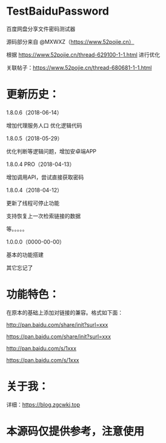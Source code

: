 # TestBaiduPassword
百度网盘分享文件密码测试器

源码部分来自 @MXWXZ（https://www.52pojie.cn）

根据 https://www.52pojie.cn/thread-629100-1-1.html 进行优化

关联帖子：https://www.52pojie.cn/thread-680681-1-1.html

# 更新历史：

1.8.0.6（2018-06-14）

增加代理服务人口
优化逻辑代码

1.8.0.5（2018-05-29）

优化判断等逻辑问题，增加安卓端APP

1.8.0.4 PRO（2018-04-13）

增加调用API，尝试直接获取密码

1.8.0.4（2018-04-12）

更新了线程可停止功能

支持恢复上一次检索链接的数据

等。。。。。

1.0.0.0（0000-00-00）

基本的功能搭建

其它忘记了

# 功能特色：

在原本的基础上添加对链接的兼容。格式如下面：

http://pan.baidu.com/share/init?surl=xxx

https://pan.baidu.com/share/init?surl=xxx

http://pan.baidu.com/s/1xxx

https://pan.baidu.com/s/1xxx

# 关于我：

详细：https://blog.zgcwkj.top

# 本源码仅提供参考，注意使用
